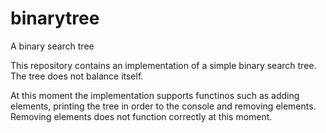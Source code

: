 # binarytree
A binary search tree

This repository contains an implementation of a simple binary search tree.
The tree does not balance itself.

At this moment the implementation supports functinos such as adding elements, printing the tree in order to the console and removing elements. Removing elements does not function correctly at this moment.
